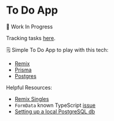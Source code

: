 # To Do App
🚧 Work In Progress

Tracking tasks [here](https://github.com/users/amtadros/projects/1/views/1).

🗒️ Simple To Do App to play with this tech:

- [Remix](https://remix.run/)
- [Prisma](https://www.prisma.io/docs)
- [Postgres](https://www.postgresql.org/)

Helpful Resources:
- [Remix Singles](https://www.youtube.com/playlist?list=PLXoynULbYuEDG2wBFSZ66b85EIspy3fy6)
- `FormData` known TypeScript [issue](https://github.com/microsoft/TypeScript/issues/43797)
- [Setting up a local PostgreSQL db](https://www.youtube.com/watch?v=wTqosS71Dc4)

  
  

